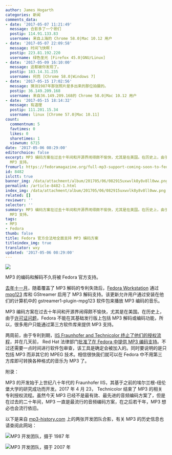 ```yaml
---
author: James Hogarth
categories: 新闻
comments_data:
- date: '2017-05-07 11:21:49'
  message: 合影多了一个哥们
  postip: 114.91.133.83
  username: 来自上海的 Chrome 58.0|Mac 10.12 用户
- date: '2017-05-07 22:09:58'
  message: 时间飞快啊！
  postip: 223.81.192.220
  username: 绿色圣光 [Firefox 45.0|GNU/Linux]
- date: '2017-05-09 16:10:00'
  message: 这都被你发现了。
  postip: 183.14.31.235
  username: 何亮 [Chrome 58.0|Windows 7]
- date: '2017-05-15 17:02:56'
  message: 猜测1987年那张照片是多出来的那位拍摄的。
  postip: 36.149.209.168
  username: 来自36.149.209.168的 Chrome 58.0|Mac 10.12 用户
- date: '2017-05-15 18:14:32'
  message: 有道理
  postip: 111.201.15.34
  username: linux [Chrome 57.0|Mac 10.11]
count:
  commentnum: 5
  favtimes: 0
  likes: 0
  sharetimes: 1
  viewnum: 6715
date: '2017-05-06 08:29:00'
editorchoice: false
excerpt: MP3 编码方案在过去十年间和开源界闹得颇不愉快，尤其是在美国。在历史上，由于许可证问题，Fedora 不能在其基础发行版上包括 MP3 解码或编码功能，所以，很多用户只能通过第三方软件库来提供
  MP3 支持。
fromurl: https://fedoramagazine.org/full-mp3-support-coming-soon-to-fedora/
id: 8482
islctt: true
banner_img: /data/attachment/album/201705/06/082915uxwvlk8y8v8ll0ww.png
permalink: /article-8482-1.html
index_img: /data/attachment/album/201705/06/082915uxwvlk8y8v8ll0ww.png.thumb.jpg
related: []
reviewer: ''
selector: ''
summary: MP3 编码方案在过去十年间和开源界闹得颇不愉快，尤其是在美国。在历史上，由于许可证问题，Fedora 不能在其基础发行版上包括 MP3 解码或编码功能，所以，很多用户只能通过第三方软件库来提供
  MP3 支持。
tags:
- MP3
- Fedora
thumb: false
title: Fedora 官方合法地全面支持 MP3 编码方案
titleindex_img: true
translator: wxy
updated: '2017-05-06 08:29:00'
---
```


![](/data/attachment/album/201705/06/082915uxwvlk8y8v8ll0ww.png)


MP3 的编码和解码不久将被 Fedora 官方支持。


[去年十一月](https://lists.fedoraproject.org/archives/list/legal@lists.fedoraproject.org/thread/PUCTFFYU5L2A3L7QVME7TOMX3R6WIO2F/#34NPNTJITRHRP2FRKKYGL2YMEUU4BDYF)，随着覆盖了 MP3 解码的专利失效后，[Fedora Workstation](https://blogs.gnome.org/uraeus/2016/11/10/mp3-support-now-coming-to-fedora-workstation-25/) 通过 [mpg123](https://www.mpg123.de/) 库和 GStreamer 启用了 MP3 解码支持。该更新允许用户通过安装在他们的计算机中的 gstreamer1-plugin-mpg123 软件包来播放 MP3 编码的音乐。


MP3 编码方案在过去十年间和开源界闹得颇不愉快，尤其是在美国。在历史上，由于[许可证问题](https://www.redhat.com/archives/rhl-devel-list/2007-November/msg00028.html)，Fedora 不能在其基础发行版上包括 MP3 解码或编码功能，所以，很多用户只能通过第三方软件库来提供 MP3 支持。


两周前，由于专利到期，[IIS Fraunhofer and Technicolor 终止了他们的授权流程](https://www.iis.fraunhofer.de/en/ff/amm/prod/audiocodec/audiocodecs/mp3.html)，并在几天前， Red Hat 法律部门[批准了在 Fedora 中提供 MP3 编码支持](https://lists.fedoraproject.org/archives/list/devel@lists.fedoraproject.org/thread/KM557DP7OR2UEEPYQRNHJU7T45XDSXYJ/)。不过还需要一点时间进行软件包审查，该工具是确定会被加入的。同时要说明的是只包括 MP3 而非其它的 MPEG 技术。相信很快我们就可以在 Fedora 中不用第三方库即可转换各种格式的音乐为 MP3 了。


附录：


MP3 的开发始于上世纪八十年代的 Fraunhofer IIS，其基于之前的埃尔兰根-纽伦堡大学的研究成功而开发。2017 年 4 月 23， Technicolor 结束了 MP3 的相关专利授权流程。虽然今天 MP3 已经不是最有效、最先进的音频编码方案了，但是在过去的二十年间，MP3 一直是最流行的音频编码方案，在之后若干年，MP3 想必也会流行依旧。


以下是来自 [mp3-history.com](https://www.mp3-history.com/) 上的两张开发团队合影，有关 MP3 的历史信息也请查阅此网站：


![MP3 开发团队，摄于 1987 年](/data/attachment/album/201705/06/084801dwcuqzwqw6vc2vww.jpg)


![MP3 开发团队，摄于 2007 年](/data/attachment/album/201705/06/084801wnojwoo67zoo66e9.jpg)